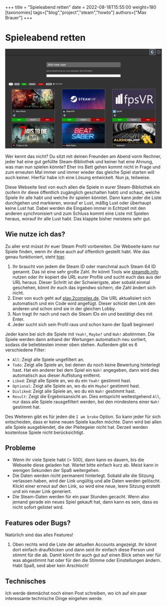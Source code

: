 +++
title = "Spieleabend retten"
date = 2022-08-18T15:55:00
weight=180
[taxonomies]
tags=["blog","project","steam","howto"]
authors=["Max Brauer"]
+++

# Spieleabend retten

[![Übersichtsseite](page.png)](https://play.2complex.de/)

Wer kennt das nicht? Du sitzt mit deinen Freunden am Abend vorm Rechner, jeder hat eine gut
gefüllte Steam-Bibliothek und keiner hat eine Ahnung, was man nun spielen könnte? Eher ins Bett
gehen kommt nicht in Frage und zum erneuten Mal immer und immer wieder das gleiche Spiel starten
will auch keiner. Hierfür habe ich eine Lösung entwickelt. Nun ja, teilweise.

<!-- more -->

Diese Webseite liest von euch allen die Spiele in eurer Steam-Bibliothek ein (sofern ihr diese
öffentlich zugänglich geschalten habt) und schaut, welche Spiele ihr alle habt und welche ihr
spielen könntet. Dann kann jeder die Liste durchgehen und markieren, worauf er Lust, mäßig Lust
oder überhaupt keine Lust hat. Dabei werden die Eingaben immer in Echtzeit mit den anderen
synchronisiert und zum Schluss kommt eine Liste mit Spielen heraus, worauf ihr alle Lust habt.
Das klappte bisher meistens sehr gut.

## Wie nutze ich das?

Zu aller erst müsst ihr euer Steam Profil vorbereiten. Die Webseite kann nur Spiele finden, wenn
ihr diese auch auf öffentlich gestellt habt. Wie das genau funktioniert, steht
[hier](https://help.steampowered.com/de/faqs/view/588C-C67D-0251-C276).

1. Ihr braucht von jedem die Steam ID oder manchmal auch Steam 64 ID genannt. Das ist eine sehr
    große Zahl. Ihr könnt Tools wie [steamdb.info](https://steamdb.info) nutzen oder ihr kopiert
    die URL eurer Profile und sucht euch das aus der URL heraus. Dieser Schritt ist der
    Schwierigste, aber sobald einmal geschehen, könnt ihr euch das irgendwo sichern, die Zahl
    ändert sich nicht.
2. Einer von euch geht auf [play.2complex.de](https://play.2complex.de/). Die URL aktualisiert
    sich automatisch und ein Code wird angefügt. Dieser schickt den Link den anderen und schon
    sind sie in der gleichen Lobby.
3. Nun tragt ihr nach und nach die Steam IDs ein und bestätigt dies mit Enter.
4. Jeder sucht sich sein Profil raus und schon kann der Spaß beginnen!

Jeder kann bei sich die Spiele mit `Yeah!`, `Maybe?` und `Nah!` abstimmen. Die Spiele werden dann
anhand der Wertungen automatisch neu sortiert, sodass die beliebtesten immer oben stehen.
Außerdem gibt es 6 verschiedene Filter:

- `All`: Zeigt alle Spiele ungefiltert an.
- `Todo`: Zeigt alle Spiele an, bei denen du noch keine Bewertung hinterlegt hast. Hat ein anderer
    bei dem Spiel ein `Nah!` angegeben, dann wird dies automatisch aus dieser Auflistung entfernt.
- `Liked`: Zeigt alle Spiele an, wo du ein `Yeah!` gestimmt hast.
- `Optional`: Zeigt alle Spiele an, wo du ein `Maybe?` gestimmt hast.
- `Disliked`: Zeigt alle Spiele an, wo du ein `Nah!` gestimmt hast.
- `Result`: Zeigt die Ergebnisansicht an. Dies entspricht weitestgehend `All`, nur dass alle Spiele
    rausgefiltert werden, bei den mindestens einer `Nah!` gestimmt hat.

Des Weiteren gibt es für jeden die `I am broke` Option. So kann jeder für sich entscheiden, dass er
keine neuen Spiele kaufen möchte. Dann wird bei allen alle Spiele ausgeblendet, die der Pleitegeier
nicht hat. Derzeit werden kostenlose Spiele nicht berücksichtigt.

## Probleme

- Wenn ihr viele Spiele habt (> 500), dann kann es dauern, bis die Webseite diese geladen hat.
    Wartet bitte einfach kurz ab. Meist kann in wenigen Sekunden der Spaß weitergehen.
- Die Daten werden nicht permanent hinterlegt. Sobald alle die Sitzung verlassen haben, wird der
    Link ungültig und alle Daten werden gelöscht. Klickt einer erneut auf den Link, so wird eine
    neue, leere Sitzung erstellt und ein neuer Link generiert.
- Die Steam-Daten werden für ein paar Stunden gecacht. Wenn also jemand gerade ein neues Spiel
    gekauft hat, dann kann es sein, dass es nicht sofort gelistet wird.

## Features oder Bugs?

Natürlich sind das alles Features!

1. Oben rechts wird die Liste der aktuellen Accounts angezeigt. Ihr könnt dort einfach draufklicken
    und dann seid ihr einfach diese Person und stimmt für die ab. Damit könnt ihr auch gut auf
    einen Blick sehen wer für was abgestimmt hat oder für den die Stimme oder Einstellungen
    ändern. Habt Spaß, seid aber kein Arschloch!

## Technisches

Ich werde demnächst noch einen Post schreiben, wo ich auf ein paar interessante technische Dinge
eingehen werde.

